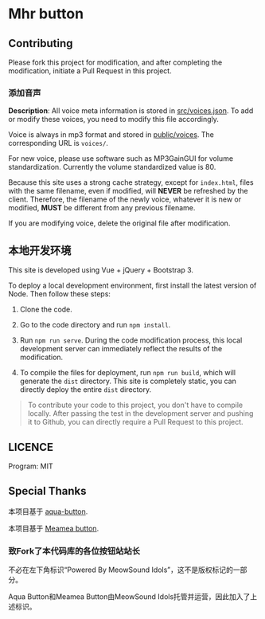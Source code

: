 # Mhr button

## Contributing

Please fork this project for modification, and after completing the modification, initiate a Pull Request in this project.

### 添加音声

**Description**: All voice meta information is stored in [src/voices.json](src/voices.json). To add or modify these voices, you need to modify this file accordingly.

Voice is always in mp3 format and stored in [public/voices](public/voices). The corresponding URL is `voices/`.

For new voice, please use software such as MP3GainGUI for volume standardization. Currently the volume standardized value is 80.

Because this site uses a strong cache strategy, except for `index.html`, files with the same filename, even if modified, will **NEVER** be refreshed by the client. Therefore, the filename of the newly voice, whatever it is new or modified, **MUST** be different from any previous filename.

If you are modifying voice, delete the original file after modification.

## 本地开发环境

This site is developed using Vue + jQuery + Bootstrap 3.

To deploy a local development environment, first install the latest version of Node. Then follow these steps:

1. Clone the code.

2. Go to the code directory and run `npm install`.

3. Run `npm run serve`. During the code modification process, this local development server can immediately reflect the results of the modification.

4. To compile the files for deployment, run `npm run build`, which will generate the `dist` directory. This site is completely static, you can directly deploy the entire `dist` directory.

> To contribute your code to this project, you don't have to compile locally. After passing the test in the development server and pushing it to Github, you can directly require a Pull Request to this project.

## LICENCE

Program: MIT


## Special Thanks

本项目基于 [aqua-button](https://github.com/zyzsdy/aqua-button).

本项目基于 [Meamea button](https://github.com/zyzsdy/meamea-button).

### 致Fork了本代码库的各位按钮站站长

不必在左下角标识“Powered By MeowSound Idols”，这不是版权标记的一部分。

Aqua Button和Meamea Button由MeowSound Idols托管并运营，因此加入了上述标识。



